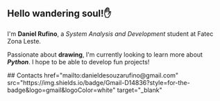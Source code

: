 ## Hello wandering soul!✋

I'm **Daniel Rufino**, a *System Analysis and Development* student at Fatec Zona Leste.

Passionate about **drawing**, I'm currently looking to learn more about ***Python***. I hope to be able to develop fun projects!

<div>
  <a>
    ## Contacts
    href="mailto:danieldesouzarufino@gmail.com"
    src="https://img.shields.io/badge/Gmail-D14836?style=for-the-badge&logo=gmail&logoColor=white" target="_blank"
  </a>
</div>
